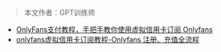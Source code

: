 > 本文作者：GPT训练师



- [OnlyFans支付教程，手把手教你使用虚拟信用卡订阅 Onlyfans](onlyFans_pay_methods.md)
- [onlyfans虚拟信用卡订阅教程-Onlyfans 注册、充值全流程](onlyfans_pay.md)






